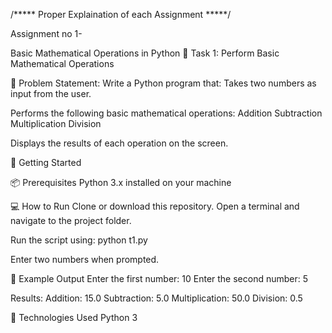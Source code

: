 /***** Proper Explaination of each Assignment *****/

Assignment no 1- 

   Basic Mathematical Operations in Python
    📌 Task 1: Perform Basic Mathematical Operations

📝 Problem Statement:
    Write a Python program that:
      Takes two numbers as input from the user.

Performs the following basic mathematical operations:
  Addition
  Subtraction
  Multiplication
  Division

Displays the results of each operation on the screen.

🚀 Getting Started

📦 Prerequisites
      Python 3.x installed on your machine

💻 How to Run
      Clone or download this repository.
      Open a terminal and navigate to the project folder.
  
Run the script using:
python t1.py

Enter two numbers when prompted.

🧮 Example Output
Enter the first number: 10
Enter the second number: 5

Results:
Addition: 15.0
Subtraction: 5.0
Multiplication: 50.0
Division: 0.5

🔧 Technologies Used
Python 3

